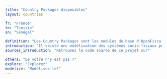 ```yaml
---
title: "Country Packages disponibles"
layout: countries

fr: "France"
tn: "Tunisie"
sn: "Sénégal"

definition: "Les Country Packages sont les modules de base d'OpenFisca. Ils définissent les Paramètres, Entités et Variables d'un pays."
introduction: "Il existe une modélisation des systèmes socio-fiscaux pour les pays suivants :"
sources_introduction: "Retrouvez le code source de ce projet sur"

others: "Le vôtre n'y est pas ?"
explore: "Explorez"
modelize: "Modélisez-le!"
---
```

